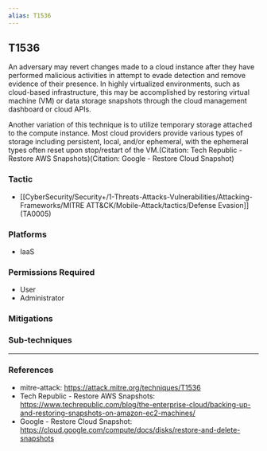 ```yaml
---
alias: T1536
---
```


## T1536

An adversary may revert changes made to a cloud instance after they have performed malicious activities in attempt to evade detection and remove evidence of their presence. In highly virtualized environments, such as cloud-based infrastructure, this may be accomplished by restoring virtual machine (VM) or data storage snapshots through the cloud management dashboard or cloud APIs.

Another variation of this technique is to utilize temporary storage attached to the compute instance. Most cloud providers provide various types of storage including persistent, local, and/or ephemeral, with the ephemeral types often reset upon stop/restart of the VM.(Citation: Tech Republic - Restore AWS Snapshots)(Citation: Google - Restore Cloud Snapshot)


### Tactic
- [[CyberSecurity/Security+/1-Threats-Attacks-Vulnerabilities/Attacking-Frameworks/MITRE ATT&CK/Mobile-Attack/tactics/Defense Evasion]] (TA0005)

### Platforms
- IaaS

### Permissions Required
- User
- Administrator

### Mitigations

### Sub-techniques


---
### References

- mitre-attack: https://attack.mitre.org/techniques/T1536
- Tech Republic - Restore AWS Snapshots: https://www.techrepublic.com/blog/the-enterprise-cloud/backing-up-and-restoring-snapshots-on-amazon-ec2-machines/
- Google - Restore Cloud Snapshot: https://cloud.google.com/compute/docs/disks/restore-and-delete-snapshots
